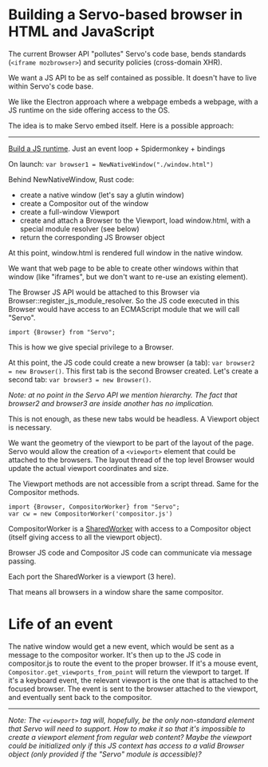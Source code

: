 # Building a Servo-based browser in HTML and JavaScript

The current Browser API "pollutes" Servo's code base, bends standards
(`<iframe mozbrowser>`) and security policies (cross-domain XHR).

We want a JS API to be as self contained as possible. It doesn't have to live within Servo's code base.

We like the Electron approach where a webpage embeds a webpage, with a JS runtime on the side offering access to the OS.

The idea is to make Servo embed itself. Here is a possible approach:

___

[Build a JS runtime](https://github.com/servo/servo/issues/7379).
Just an event loop + Spidermonkey + bindings

On launch: `var browser1 = NewNativeWindow("./window.html")`

Behind NewNativeWindow, Rust code:
- create a native window (let's say a glutin window)
- create a Compositor out of the window
- create a full-window Viewport
- create and attach a Browser to the Viewport, load window.html, with a special module resolver (see below)
- return the corresponding JS Browser object

At this point, window.html is rendered full window in the native window.

We want that web page to be able to create other windows within
that window (like "iframes", but we don't want to re-use an existing element).

The Browser JS API would be attached to this Browser via Browser::register_js_module_resolver.
So the JS code executed in this Browser would have access to an ECMAScript module that we
will call "Servo".

`import {Browser} from "Servo";`

This is how we give special privilege to a Browser.

At this point, the JS code could create a new browser (a tab): `var browser2 = new Browser()`.
This first tab is the second Browser created. Let's create a second tab: `var browser3 = new Browser()`.

*Note: at no point in the Servo API we mention hierarchy. The fact that browser2 and browser3
are inside another has no implication.*

This is not enough, as these new tabs would be headless. A Viewport object is necessary.

We want the geometry of the viewport to be part of the layout of the page.
Servo would allow the creation of a `<viewport>` element that could be attached
to the browsers. The layout thread of the top level Browser would update the
actual viewport coordinates and size.

The Viewport methods are not accessible from a script thread.
Same for the Compositor methods.

```
import {Browser, CompositorWorker} from "Servo";
var cw = new CompositorWorker('compositor.js')
```

CompositorWorker is a [SharedWorker](https://html.spec.whatwg.org/multipage/workers.html#sharedworker)
with access to a Compositor object (itself giving access to all the viewport object).

Browser JS code and Compositor JS code can communicate via message passing.

Each port the SharedWorker is a viewport (3 here).

That means all browsers in a window share the same compositor.

# Life of an event

The native window would get a new event, which would be sent as a message to the compositor
worker. It's then up to the JS code in compositor.js to route the event to the proper browser.
If it's a mouse event, `Compositor.get_viewports_from_point` will return the viewport to target.
If it's a keyboard event, the relevant viewport is the one that is attached to the focused browser.
The event is sent to the browser attached to the viewport, and eventually sent back to the
compositor.

___

*Note: The `<viewport>` tag will, hopefully, be the only non-standard element
that Servo will need to support. How to make it so that it's impossible to
create a viewport element from regular web content? Maybe the viewport could
be initialized only if this JS context has access to a valid Browser object
(only provided if the "Servo" module is accessible)?*
